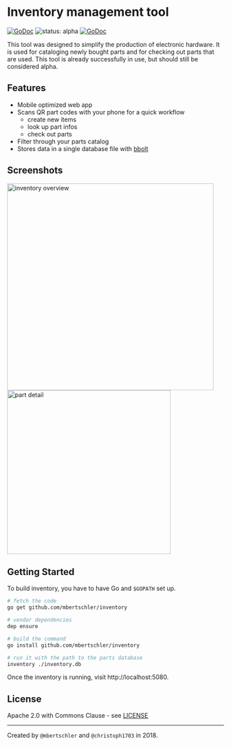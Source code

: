 Inventory management tool
=========================
[![GoDoc](https://godoc.org/github.com/mbertschler/inventory?status.svg)](https://godoc.org/github.com/mbertschler/inventory)
![status: alpha](https://img.shields.io/badge/status-alpha-red.svg)
[![GoDoc](https://goreportcard.com/badge/github.com/mbertschler/inventory)](https://goreportcard.com/report/github.com/mbertschler/inventory)

This tool was designed to simplify the production of electronic hardware. It is used for cataloging newly bought parts and for checking out parts that are used. This tool is already successfully in use, but should still be considered alpha.

Features
--------

- Mobile optimized web app
- Scans QR part codes with your phone for a quick workflow
  - create new items
  - look up part infos
  - check out parts
- Filter through your parts catalog
- Stores data in a single database file with [bbolt](https://github.com/etcd-io/bbolt)

Screenshots
-----------

<img alt="inventory overview" src="https://mbertschler.com/github/inventory/overview.png" width="480"/><img alt="part detail" src="https://mbertschler.com/github/inventory/detail.png" width="380"/>

Getting Started
---------------
To build inventory, you have to have Go and `$GOPATH` set up.

```bash
# fetch the code
go get github.com/mbertschler/inventory

# vendor dependencies
dep ensure

# build the command
go install github.com/mbertschler/inventory

# run it with the path to the parts database
inventory ./inventory.db
```
Once the inventory is running, visit http://localhost:5080.

License
-------
Apache 2.0 with Commons Clause - see [LICENSE](LICENSE)

--------------

Created by `@mbertschler` and `@christoph1703` in 2018.
